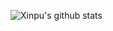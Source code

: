 ![Xinpu's github stats](https://github-readme-stats.vercel.app/api?username=xinpuchen&show_icons=true&theme=radical)
